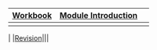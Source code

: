 |[Workbook](https://teachingmaterial.github.io/ELEE1171_Exercises/)| [Module Introduction](content/ModuleIntroduction/moduleIntroduction.html)||
|----|---|---|
|||
|
|[Revision](content//Revision/Revision.html)|||